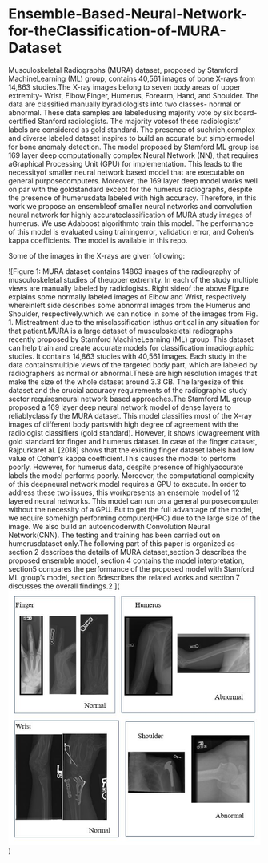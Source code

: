 # Ensemble-Based-Neural-Network-for-theClassification-of-MURA-Dataset
Musculoskeletal Radiographs (MURA) dataset, proposed by Stamford MachineLearning (ML) group, contains 40,561 images of bone X-rays from 14,863 studies.The X-ray images belong to seven body areas of upper extremity- Wrist, Elbow,Finger, Humerus, Forearm, Hand, and Shoulder. The data are classified manually byradiologists into two classes- normal or abnormal. These data samples are labeledusing majority vote by six board-certified Stanford radiologists. The majority votesof these radiologists’ labels are considered as gold standard. The presence of suchrich,complex and diverse labeled dataset inspires to build an accurate but simplermodel for bone anomaly detection. The model proposed by Stamford ML group isa 169 layer deep computationally complex Neural Network (NN), that requires aGraphical Processing Unit (GPU) for implementation. This leads to the necessityof smaller neural network based model that are executable on general purposecomputers. Moreover, the 169 layer deep model works well on par with the goldstandard except for the humerus radiographs, despite the presence of humerusdata labeled with high accuracy. Therefore, in this work we propose an ensembleof smaller neural networks and convolution neural network for highly accurateclassification of MURA study images of humerus.  We use Adaboost algorithmto train this model.  The performance of this model is evaluated using trainingerror, validation error, and Cohen’s kappa coefficients. The model is available in this repo.


Some of the images in the X-rays are given following:

![Figure 1: MURA dataset contains 14863 images of the radiography of musculoskeletal studies of theupper extremity. In each of the study multiple views are manually labeled by radiologists. Right sideof the above Figure explains some normally labeled images of Elbow and Wrist, respectively whereinleft side describes some abnormal images from the Humerus and Shoulder, respectively.which we can notice in some of the images from Fig. 1. Mistreatment due to the misclassification isthus critical in any situation for that patient.MURA is a large dataset of musculoskeletal radiographs recently proposed by Stamford MachineLearning (ML) group.  This dataset can help train and create accurate models for classification inradiographic studies. It contains 14,863 studies with 40,561 images. Each study in the data containsmultiple views of the targeted body part, which are labeled by radiographers as normal or abnormal.These are high resolution images that make the size of the whole dataset around 3.3 GB. The largesize of this dataset and the crucial accuracy requirements of the radiographic study sector requiresneural network based approaches.The Stamford ML group proposed a 169 layer deep neural network model of dense layers to reliablyclassify the MURA dataset. This model classifies most of the X-ray images of different body partswith high degree of agreement with the radiologist classifiers (gold standard). However, it shows lowagreement with gold standard for finger and humerus dataset. In case of the finger dataset, Rajpurkaret al. [2018] shows that the existing finger dataset labels had low value of Cohen’s kappa coefficient.This causes the model to perform poorly.  However, for humerus data, despite presence of highlyaccurate labels the model performs poorly.  Moreover, the computational complexity of this deepneural network model requires a GPU to execute.  In order to address these two issues, this workpresents an ensemble model of 12 layered neural networks. This model can run on a general purposecomputer without the necessity of a GPU. But to get the full advantage of the model, we require somehigh performing computer(HPC) due to the large size of the image. We also build an autoencoderwith Convolution Neural Network(CNN). The testing and training has been carried out on humerusdataset only.The following part of this paper is organized as- section 2 describes the details of MURA dataset,section 3 describes the proposed ensemble model, section 4 contains the model interpretation, section5 compares the performance of the proposed model with Stamford ML group’s model, section 6describes the related works and section 7 discusses the overall findings.2
](![alt text](xray.JPG))

